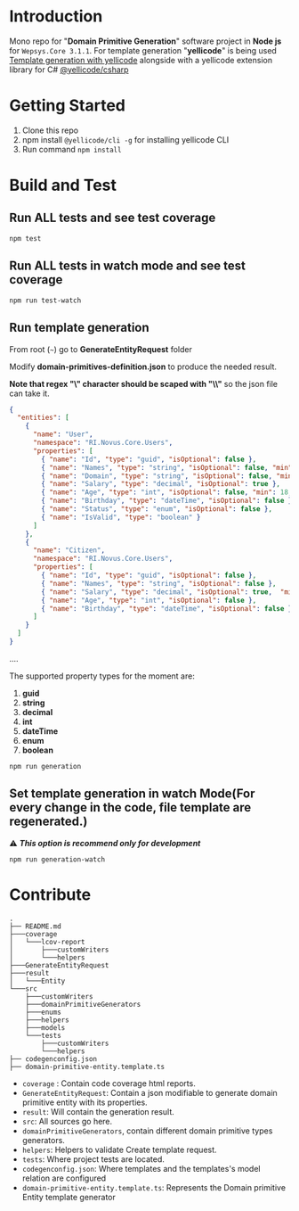 # Introduction 
Mono repo for "**Domain Primitive Generation**" software project in **Node js** for ```Wepsys.Core 3.1.1```. 
For template generation "**yellicode**" is being used 
[Template generation with yellicode](https://www.yellicode.com/docs/quickstart "Template generation with yellicode") alongside with a yellicode extension library for C#
[@yellicode/csharp](https://www.npmjs.com/package/@yellicode/csharp "@yellicode/csharp")


# Getting Started

1. Clone this repo
2. npm install ``@yellicode/cli -g`` for installing yellicode CLI
2. Run command ```npm install```

# Build and Test

## Run ALL tests and see test coverage
```
npm test 
```

## Run ALL tests in watch mode and see test coverage
```
npm run test-watch
```

## Run template generation

From root (`~`) go to **GenerateEntityRequest** folder

Modify **domain-primitives-definition.json** to produce the needed result.

**Note that regex "\\" character should be scaped with "\\\\"** so the json file can take it.

```json
{
  "entities": [
    {
      "name": "User",
      "namespace": "RI.Novus.Core.Users",
      "properties": [
        { "name": "Id", "type": "guid", "isOptional": false },
        { "name": "Names", "type": "string", "isOptional": false, "min": 1, "max": 50 },
        { "name": "Domain", "type": "string", "isOptional": false, "min": 1, "max": 50, "regex": "^((?!-))(xn--)?[a-zA-Z0-9][a-zA-Z0-9-_]{0,61}[a-zA-Z0-9]{0,1}\\.(xn--)?([a-zA-Z0-9\\-]{1,61}|[a-zA-Z0-9-]{1,30}\\.[a-zA-Z]{2,})$" },
        { "name": "Salary", "type": "decimal", "isOptional": true },
        { "name": "Age", "type": "int", "isOptional": false, "min": 18, "max": 70 },
        { "name": "Birthday", "type": "dateTime", "isOptional": false },
        { "name": "Status", "type": "enum", "isOptional": false },        
        { "name": "IsValid", "type": "boolean" }
      ]
    },
    {
      "name": "Citizen",
      "namespace": "RI.Novus.Core.Users",
      "properties": [
        { "name": "Id", "type": "guid", "isOptional": false },
        { "name": "Names", "type": "string", "isOptional": false },
        { "name": "Salary", "type": "decimal", "isOptional": true,  "min": 0.01, "max": 100.5  },
        { "name": "Age", "type": "int", "isOptional": false },
        { "name": "Birthday", "type": "dateTime", "isOptional": false }
      ]
    }
  ]
}

```
.... 

The supported property types for the moment are:
1. **guid**
2. **string**
3. **decimal**
4. **int**
5. **dateTime**
6. **enum**
7. **boolean**

```
npm run generation
```

## Set template generation in watch Mode(For every change in the code, file template are regenerated.)

⚠️ ***This option is recommend only for development*** 

```
npm run generation-watch
```

# Contribute

```
.
├── README.md
├───coverage
│   └───lcov-report
│       ├───customWriters
│       └───helpers
├───GenerateEntityRequest
├───result
│   └───Entity
└───src
    ├───customWriters
    ├───domainPrimitiveGenerators
    ├───enums    
    ├───helpers
    ├───models
    └───tests
        ├───customWriters
        └───helpers
├── codegenconfig.json
├── domain-primitive-entity.template.ts
```

* `coverage` : Contain code coverage html reports.
* `GenerateEntityRequest`: Contain a json modifiable to generate domain primitive entity with its properties.
* `result`: Will contain the generation result.
* `src`: All sources go here.
* `domainPrimitiveGenerators`, contain different domain primitive types generators.
* `helpers`: Helpers to validate Create template request.
* `tests`: Where project tests are located.
* `codegenconfig.json`: Where templates and the templates's model relation are configured
* `domain-primitive-entity.template.ts`: Represents the Domain primitive Entity template generator
